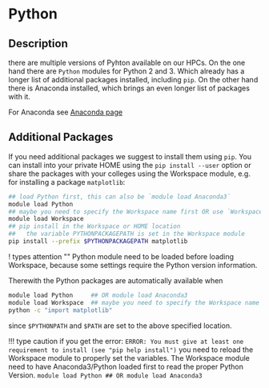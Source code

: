 # Python

## Description
there are multiple versions of Pyhton available on our HPCs. 
On the one hand there are `Python` modules for Python 2 and 3. Which already has a longer list of additional packages installed, including `pip`. 
On the other hand there is Anaconda installed, which brings an even longer list of packages with it. 

For Anaconda see [Anaconda page](Anaconda.md)

## Additional Packages
If you need additional packages we suggest to install them using `pip`. 
You can install into your private HOME using the `pip install --user` option or share the packages with your colleges using the Workspace module, e.g. for installing a package `matplotlib`:

```Bash
## load Python first, this can also be `module load Anaconda3`
module load Python
## maybe you need to specify the Workspace name first OR use `Workspace/home`
module load Workspace  
## pip install in the Workspace or HOME location
##   the variable PYTHONPACKAGEPATH is set in the Workspace module
pip install --prefix $PYTHONPACKAGEPATH matplotlib
```

! types attention ""
    Python module need to be loaded before loading Workspace, because some settings require the Python version information.

Therewith the Python packages are automatically available when 
```Bash 
module load Python     ## OR module load Anaconda3
module load Workspace  ## maybe you need to specify the Workspace name first
python -c "import matplotlib"
```
since `$PYTHONPATH` and `$PATH` are set to the above specified location. 

!!! type caution
    if you get the error:
    `ERROR: You must give at least one requirement to install (see "pip help install")`
    you need to reload the Workspace module to properly set the variables. 
    The Workspace module need to have Anaconda3/Python loaded first to read the proper Python Version. 
    `module load Python ## OR module load Anaconda3`